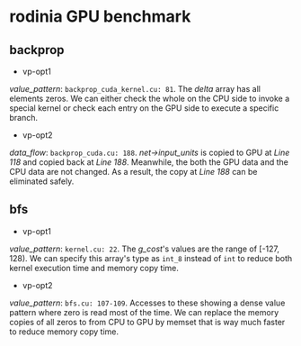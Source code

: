 # rodinia GPU benchmark

## backprop

- vp-opt1

*value_pattern*: `backprop_cuda_kernel.cu: 81`. The *delta* array has all elements zeros. We can either check the whole on the CPU side to invoke a special kernel or check each entry on the GPU side to execute a specific branch. 

- vp-opt2

*data_flow*: `backprop_cuda.cu: 188`. *net->input_units* is copied to GPU at *Line 118* and copied back at *Line 188*. Meanwhile, the both the GPU data and the CPU data are not changed. As a result, the copy at *Line 188* can be eliminated safely.

## bfs

- vp-opt1

*value_pattern*: `kernel.cu: 22`. The *g_cost*'s values are the range of [-127, 128). We can specify this array's type as `int_8` instead of `int` to reduce both kernel execution time and memory copy time.

- vp-opt2

*value_pattern*: `bfs.cu: 107-109`. Accesses to these showing a dense value pattern where zero is read most of the time. We can replace the memory copies of all zeros to from CPU to GPU by memset that is way much faster to reduce memory copy time.